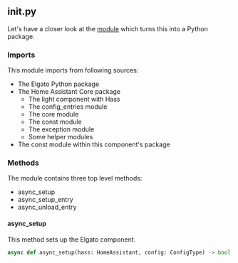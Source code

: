## __init.py__

Let's have a closer look at the [module](https://github.com/home-assistant/core/blob/dev/homeassistant/components/elgato/__init__.py) which turns this into a Python package.

### Imports
This module imports from following sources:
- The Elgato Python package 
- The Home Assistant Core package
    - The light component with Hass
    - The config_entries module
    - The core module
    - The const module
    - The exception module
    - Some helper modules
- The const module within this component's package

### Methods
The module contains three top level methods:
- async_setup
- async_setup_entry
- async_unload_entry

#### async_setup
This method sets up the Elgato component.

```python 
async def async_setup(hass: HomeAssistant, config: ConfigType) -> bool:
```

